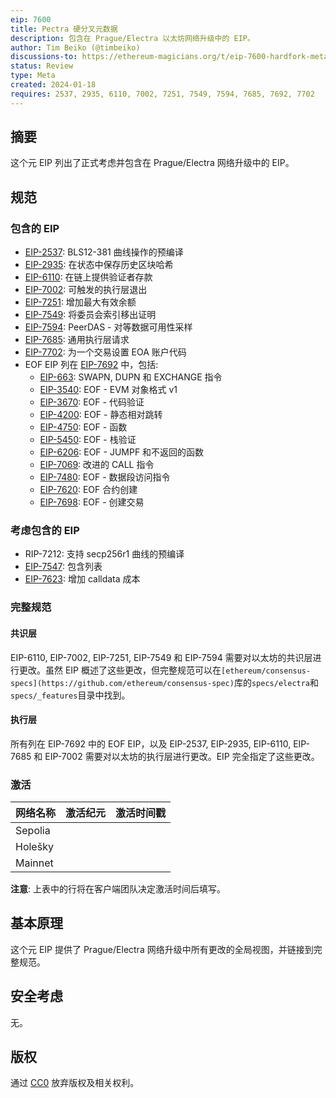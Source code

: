 ```yaml
---
eip: 7600
title: Pectra 硬分叉元数据
description: 包含在 Prague/Electra 以太坊网络升级中的 EIP。
author: Tim Beiko (@timbeiko)
discussions-to: https://ethereum-magicians.org/t/eip-7600-hardfork-meta-prague-electra/18205
status: Review
type: Meta
created: 2024-01-18
requires: 2537, 2935, 6110, 7002, 7251, 7549, 7594, 7685, 7692, 7702
---
```


## 摘要

这个元 EIP 列出了正式考虑并包含在 Prague/Electra 网络升级中的 EIP。

## 规范

### 包含的 EIP  

* [EIP-2537](https://eips.ethereum.org/EIPS/eip-2537): BLS12-381 曲线操作的预编译
* [EIP-2935](https://eips.ethereum.org/EIPS/eip-2935): 在状态中保存历史区块哈希
* [EIP-6110](https://eips.ethereum.org/EIPS/eip-6110): 在链上提供验证者存款
* [EIP-7002](https://eips.ethereum.org/EIPS/eip-7002): 可触发的执行层退出
* [EIP-7251](https://eips.ethereum.org/EIPS/eip-7251): 增加最大有效余额
* [EIP-7549](https://eips.ethereum.org/EIPS/eip-7549): 将委员会索引移出证明
* [EIP-7594](https://eips.ethereum.org/EIPS/eip-7594): PeerDAS - 对等数据可用性采样
* [EIP-7685](https://eips.ethereum.org/EIPS/eip-7685): 通用执行层请求
* [EIP-7702](https://eips.ethereum.org/EIPS/eip-7702): 为一个交易设置 EOA 账户代码
* EOF EIP 列在 [EIP-7692](https://eips.ethereum.org/EIPS/eip-7692) 中，包括: 
    * [EIP-663](https://eips.ethereum.org/EIPS/eip-663): SWAPN, DUPN 和 EXCHANGE 指令
    * [EIP-3540](https://eips.ethereum.org/EIPS/eip-3540): EOF - EVM 对象格式 v1
    * [EIP-3670](https://eips.ethereum.org/EIPS/eip-3670): EOF - 代码验证
    * [EIP-4200](https://eips.ethereum.org/EIPS/eip-4200): EOF - 静态相对跳转
    * [EIP-4750](https://eips.ethereum.org/EIPS/eip-4750): EOF - 函数
    * [EIP-5450](https://eips.ethereum.org/EIPS/eip-5450): EOF - 栈验证
    * [EIP-6206](https://eips.ethereum.org/EIPS/eip-6206): EOF - JUMPF 和不返回的函数
    * [EIP-7069](https://eips.ethereum.org/EIPS/eip-7069): 改进的 CALL 指令
    * [EIP-7480](https://eips.ethereum.org/EIPS/eip-7480): EOF - 数据段访问指令
    * [EIP-7620](https://eips.ethereum.org/EIPS/eip-7620): EOF 合约创建
    * [EIP-7698](https://eips.ethereum.org/EIPS/eip-7698): EOF - 创建交易

### 考虑包含的 EIP

* RIP-7212: 支持 secp256r1 曲线的预编译
* [EIP-7547](https://eips.ethereum.org/EIPS/eip-7547): 包含列表
* [EIP-7623](https://eips.ethereum.org/EIPS/eip-7623): 增加 calldata 成本

### 完整规范 

#### 共识层

EIP-6110, EIP-7002, EIP-7251, EIP-7549 和 EIP-7594 需要对以太坊的共识层进行更改。虽然 EIP 概述了这些更改，但完整规范可以在`[ethereum/consensus-specs](https://github.com/ethereum/consensus-spec)`库的`specs/electra`和`specs/_features`目录中找到。

#### 执行层

所有列在 EIP-7692 中的 EOF EIP，以及 EIP-2537, EIP-2935, EIP-6110, EIP-7685 和 EIP-7002 需要对以太坊的执行层进行更改。EIP 完全指定了这些更改。

### 激活 

| 网络名称         | 激活纪元         | 激活时间戳         |
|------------------|------------------|----------------------|
| Sepolia          |                  |                      |
| Holešky          |                  |                      |
| Mainnet          |                  |                      |

**注意**: 上表中的行将在客户端团队决定激活时间后填写。

## 基本原理

这个元 EIP 提供了 Prague/Electra 网络升级中所有更改的全局视图，并链接到完整规范。

## 安全考虑

无。

## 版权

通过 [CC0](https://eips.ethereum.org/LICENSE) 放弃版权及相关权利。